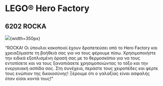 # LEGO® Hero Factory
## 6202 ROCKA

![](https://www.lego.com/cdn/product-assets/product.img.pri/6202_prod.jpg){width=350px}

“ROCKA! Οι ύπουλοι κακοποιοί έχουν δραπετεύσει από το Hero Factory και χρειαζόμαστε τη βοήθειά σας για να τους φέρουμε πίσω. Χρησιμοποιήστε την ειδικά εξοπλισμένη όρασή σας με το θερμοσκόπιο για να τους εντοπίσετε και να τους ξαναπιάσετε χρησιμοποιώντας το τόξο και την ενεργειακή ασπίδα σας. Στη συνέχεια, περάστε τους χειροπέδες και φέρτε τους ενώπιον της δικαιοσύνης! Ξέρουμε ότι ο γαλαξίας είναι ασφαλής όταν είσαι κοντά τους!”